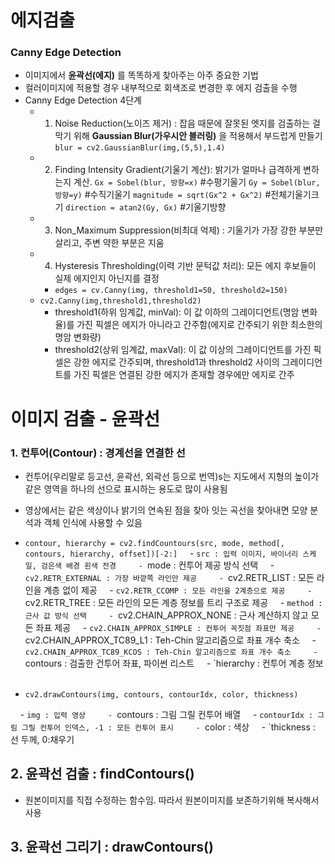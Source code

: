 # 에지검출

### Canny Edge Detection
- 이미지에서 **윤곽선(에지)** 를 똑똑하게 찾아주는 아주 중요한 기법
- 컬러이미지에 적용할 경우 내부적으로 회색조로 변경한 후 에지 검출을 수행
- Canny Edge Detection 4단계
	- 1. Noise Reduction(노이즈 제거) : 잡음 때문에 잘못된 엣지를 검출하는 걸 막기 위해 **Gaussian Blur(가우시안 블러링)** 을 적용해서 부드럽게 만들기
		`blur = cv2.GaussianBlur(img,(5,5),1.4)`
	- 2. Finding Intensity Gradient(기울기 계산): 밝기가 얼마나 급격하게 변하는지 계산.
		`Gx = Sobel(blur, 방향=x)` #수평기울기
		`Gy = Sobel(blur, 방향=y)` #수직기울기
		`magnitude = sqrt(Gx^2 + Gx^2)` #전체기울기크기
		`direction = atan2(Gy, Gx)` #기울기방향
	- 3. Non_Maximum Suppression(비최대 억제) : 기울기가 가장 강한 부분만 살리고, 주변 약한 부분은 지움
	- 4. Hysteresis Thresholding(이력 기반 문턱값 처리): 모든 에지 후보들이 실제 에지인지 아닌지를 결정
		- `edges = cv.Canny(img, threshold1=50, threshold2=150)` 
	- `cv2.Canny(img,threshold1,threshold2)` 
		- threshold1(하위 임계값, minVal): 이 값 이하의 그레이디언트(명암 변화율)를 가진 픽셀은 에지가 아니라고 간주함(에지로 간주되기 위한 최소한의 명암 변화량)
		- threshold2(상위 임계값, maxVal): 이 값 이상의 그레이디언트를 가진 픽셀은 강한 에지로 간주되며, threshold1과 threshold2 사이의 그레이디언트를 가진 픽셀은 연결된 강한 에지가 존재할 경우에만 에지로 간주


# 이미지 검출 - 윤곽선
### 1. 컨투어(Contour) : 경계선을 연결한 선

- 컨투어(우리말로 등고선, 윤곽선, 외곽선 등으로 번역)s는 지도에서 지형의 높이가 같은 영역을 하나의 선으로 표시하는 용도로 많이 사용됨
- 영상에서는 같은 색상이나 밝기의 연속된 점을 찾아 잇는 곡선을 찾아내면 모양 분석과 객체 인식에 사용할 수 있음

- `contour, hierarchy = cv2.findCountours(src, mode, method[, contours, hierarchy, offset])[-2:]`
    - `src : 입력 이미지, 바이너리 스케일, 검은색 배경 흰색 전경
    - `mode : 컨투어 제공 방식 선택
    - `cv2.RETR_EXTERNAL : 가장 바깥쪽 라인만 제공
    - `cv2.RETR_LIST : 모든 라인을 계층 없이 제공
    - `cv2.RETR_CCOMP : 모든 라인을 2계층으로 제공
    - `cv2.RETR_TREE : 모든 라인의 모든 계층 정보를 트리 구조로 제공
    - `method : 근사 값 방식 선택
    - `cv2.CHAIN_APPROX_NONE : 근사 계산하지 않고 모든 좌표 제공
    - `cv2.CHAIN_APPROX_SIMPLE : 컨투어 꼭짓점 좌표만 제공
    - `cv2.CHAIN_APPROX_TC89_L1 : Teh-Chin 알고리즘으로 좌표 개수 축소
    - `cv2.CHAIN_APPROX_TC89_KCOS : Teh-Chin 알고리즘으로 좌표 개수 축소
    - `contours : 검출한 건투어 좌표, 파이썬 리스트
    - `hierarchy : 컨투어 계층 정보
    
- `cv2.drawContours(img, contours, contourIdx, color, thickness)`

    - `img : 입력 영상
    - `contours : 그림 그릴 컨투어 배열
    - `contourIdx : 그림 그릴 컨투어 인덱스, -1 : 모든 컨투어 표시
    - `color : 색상
    - `thickness : 선 두께, 0:채우기
## **2. 윤곽선 검출 : findContours()**

- 원본이미지를 직접 수정하는 함수임. 따라서 원본이미지를 보존하기위해 복사해서 사용
## **3. 윤곽선 그리기 : drawContours()**